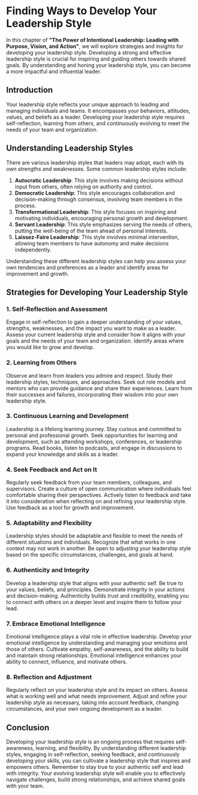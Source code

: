 Finding Ways to Develop Your Leadership Style
======================================================

In this chapter of **"The Power of Intentional Leadership: Leading with Purpose, Vision, and Action"**, we will explore strategies and insights for developing your leadership style. Developing a strong and effective leadership style is crucial for inspiring and guiding others towards shared goals. By understanding and honing your leadership style, you can become a more impactful and influential leader.

Introduction
------------

Your leadership style reflects your unique approach to leading and managing individuals and teams. It encompasses your behaviors, attitudes, values, and beliefs as a leader. Developing your leadership style requires self-reflection, learning from others, and continuously evolving to meet the needs of your team and organization.

Understanding Leadership Styles
-------------------------------

There are various leadership styles that leaders may adopt, each with its own strengths and weaknesses. Some common leadership styles include:

1. **Autocratic Leadership**: This style involves making decisions without input from others, often relying on authority and control.
2. **Democratic Leadership**: This style encourages collaboration and decision-making through consensus, involving team members in the process.
3. **Transformational Leadership**: This style focuses on inspiring and motivating individuals, encouraging personal growth and development.
4. **Servant Leadership**: This style emphasizes serving the needs of others, putting the well-being of the team ahead of personal interests.
5. **Laissez-Faire Leadership**: This style involves minimal intervention, allowing team members to have autonomy and make decisions independently.

Understanding these different leadership styles can help you assess your own tendencies and preferences as a leader and identify areas for improvement and growth.

Strategies for Developing Your Leadership Style
-----------------------------------------------

### 1. **Self-Reflection and Assessment**

Engage in self-reflection to gain a deeper understanding of your values, strengths, weaknesses, and the impact you want to make as a leader. Assess your current leadership style and consider how it aligns with your goals and the needs of your team and organization. Identify areas where you would like to grow and develop.

### 2. **Learning from Others**

Observe and learn from leaders you admire and respect. Study their leadership styles, techniques, and approaches. Seek out role models and mentors who can provide guidance and share their experiences. Learn from their successes and failures, incorporating their wisdom into your own leadership style.

### 3. **Continuous Learning and Development**

Leadership is a lifelong learning journey. Stay curious and committed to personal and professional growth. Seek opportunities for learning and development, such as attending workshops, conferences, or leadership programs. Read books, listen to podcasts, and engage in discussions to expand your knowledge and skills as a leader.

### 4. **Seek Feedback and Act on It**

Regularly seek feedback from your team members, colleagues, and supervisors. Create a culture of open communication where individuals feel comfortable sharing their perspectives. Actively listen to feedback and take it into consideration when reflecting on and refining your leadership style. Use feedback as a tool for growth and improvement.

### 5. **Adaptability and Flexibility**

Leadership styles should be adaptable and flexible to meet the needs of different situations and individuals. Recognize that what works in one context may not work in another. Be open to adjusting your leadership style based on the specific circumstances, challenges, and goals at hand.

### 6. **Authenticity and Integrity**

Develop a leadership style that aligns with your authentic self. Be true to your values, beliefs, and principles. Demonstrate integrity in your actions and decision-making. Authenticity builds trust and credibility, enabling you to connect with others on a deeper level and inspire them to follow your lead.

### 7. **Embrace Emotional Intelligence**

Emotional intelligence plays a vital role in effective leadership. Develop your emotional intelligence by understanding and managing your emotions and those of others. Cultivate empathy, self-awareness, and the ability to build and maintain strong relationships. Emotional intelligence enhances your ability to connect, influence, and motivate others.

### 8. **Reflection and Adjustment**

Regularly reflect on your leadership style and its impact on others. Assess what is working well and what needs improvement. Adjust and refine your leadership style as necessary, taking into account feedback, changing circumstances, and your own ongoing development as a leader.

Conclusion
----------

Developing your leadership style is an ongoing process that requires self-awareness, learning, and flexibility. By understanding different leadership styles, engaging in self-reflection, seeking feedback, and continuously developing your skills, you can cultivate a leadership style that inspires and empowers others. Remember to stay true to your authentic self and lead with integrity. Your evolving leadership style will enable you to effectively navigate challenges, build strong relationships, and achieve shared goals with your team.
